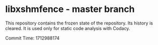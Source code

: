 # libxshmfence - master branch

This repository contains the frozen state of the repository.
Its history is cleared. It is used only for static code
analysis with Codacy.

Commit Time: 1712988174